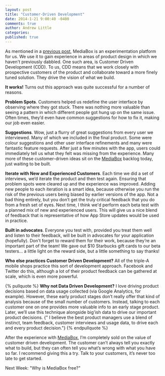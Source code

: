 ```yaml
---
layout: post
title: "Customer-Driven Development"
date: 2014-1-21 9:00:40 -0400
comments: true
author: Andrew Little
categories: 
published: true
---
```


As mentioned in a [previous post](http://mediabox.github.io/blog/2014/01/15/building-a-side-project-team/), MediaBox is an experimentation platform for us. We use it to gain experience in areas of product design in which we haven't previously dabbled. One such area, is Customer Driven Development (CDD). To us, CDD means that we work closely with prospective customers of the product and collaborate toward a more finely tuned solution. They drive the vision of what we build. 

**It works!** Turns out this approach was quite successful for a number of reasons. 

**Problem Spots**. Customers helped us redefine the user interface by observing where they got stuck. There was nothing more valuable than seeing a pattern in which different people got hung up on the same issue. Often times, they’d even have common suggestions for how to fix it, making our job even easier. 

**Suggestions**. Wow, just a flurry of great suggestions from every user we interviewed. Many of which we  included in the final product. Some were colour suggestions and other user interface refinements and many were fantastic feature requests. After just a few minutes with the app, users could immediately tell us what they felt was missing from the experience. Many more of these customer-driven ideas sit on the [MediaBox](mediaboxapp.ca) backlog today, just waiting to be built.

**Iterate with New and Experienced Customers**. Each time we did a set of interviews, we’d iterate the product and then test again. Ensuring that problem spots were cleared up and the experience was improved. Adding new people to each iteration is a smart idea, because otherwise you run the risk of the previous users being biased by earlier versions of the app. Not a bad thing entirely, but you don’t get the truly critical feedback that you do from a fresh set of eyes. Next time, I think we'd perform each beta test with a planned mix of new and experienced users. This will give us a nice blend of feedback that is representative of how App Store updates would be used in practice. 

**Built in advocates**. Everyone you test with, provided you treat them well and listen to their feedback, will be built in advocates for your application (hopefully). Don't forget to reward them for their work, because they’re an important part of the team! We gave out $10 Starbucks gift cards to our beta testers... a little light on the reward side, but a little something to say thanks!

**Who else practices Customer Driven Development?** All of the triple-A mobile shops practice this sort of development approach. Facebook and Twitter do this, although a lot of their product feedback can be gathered at scale, which is even more powerful.

{% pullquote %}
**Why not Data Driven Development?** I love driving product decisions based on data usage collected (via Google Analytics, for example). However, these early product stages don’t really offer that kind of analysis because of the small number of customers. Instead, talking to each customer one on one provides more valuable info to an early stage product. Later, we’ll use this technique alongside big'ish data to drive our important product decisions. {" I believe the best product managers use a blend of instinct, team feedback, customer interviews and usage data, to drive each and every product decision."}
{% endpullquote %}

After the experience with [MediaBox](mediaboxapp.ca), I’m completely sold on the value of customer driven development. The customer can’t always tell you exactly what to build, but they can often tell you what’s wrong with what you have so far. I recommend giving this a try. Talk to your customers, it’s never too late to get started.

Next Week: "Why is MediaBox free?"